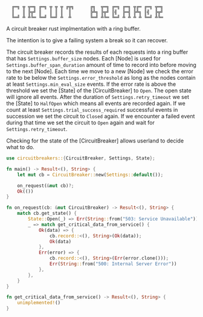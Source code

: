 ```skip
  ╔═╗ ╦ ╦═╗ ╔═╗ ╦ ╦ ╦ ╔╦╗      ╔╗  ╦═╗ ╔═╗ ╔═╗ ╦╔═ ╔═╗ ╦═╗
  ║   ║ ╠╦╝ ║   ║ ║ ║  ║       ╠╩╗ ╠╦╝ ║╣  ╠═╣ ╠╩╗ ║╣  ╠╦╝
  ╚═╝ ╩ ╩╚═ ╚═╝ ╚═╝ ╩  ╩       ╚═╝ ╩╚═ ╚═╝ ╩ ╩ ╩ ╩ ╚═╝ ╩╚═
```

A circuit breaker rust implmentation with a ring buffer.

The intention is to give a failing system a break so it can recover.

The circuit breaker records the results of each requests into a ring buffer
that has `Settings.buffer_size` nodes. Each [Node] is used for
`Settings.buffer_span_duration` amount of time to record into before moving
to the next [Node]. Each time we move to a new [Node] we check the error
rate to be below the `Settings.error_threshold` as long as the nodes contain
at least `Settings.min_eval_size` events.
If the error rate is above the threshold we set the [State] of the
[CircuitBreaker] to `Open`. The open state will ignore all events.
After the duration of `Settings.retry_timeout` we set the [State] to
`HalfOpen` which means all events are recorded again. If we count at least
`Settings.trial_success_required` successful events in succession we set the
circuit to `Closed` again. If we encounter a failed event during that time
we set the circuit to `Open` again and wait for `Settings.retry_timeout`.

Checking for the state of the [CircuitBreaker] allows userland to decide
what to do.

```rust
use circuitbreakers::{CircuitBreaker, Settings, State};

fn main() -> Result<(), String> {
    let mut cb = CircuitBreaker::new(Settings::default());

    on_request(&mut cb)?;
    Ok(())
}

fn on_request(cb: &mut CircuitBreaker) -> Result<(), String> {
    match cb.get_state() {
        State::Open(_) => Err(String::from("503: Service Unavailable")),
        _ => match get_critical_data_from_service() {
            Ok(data) => {
                cb.record::<(), String>(Ok(data));
                Ok(data)
            },
            Err(error) => {
                cb.record::<(), String>(Err(error.clone()));
                Err(String::from("500: Internal Server Error"))
            },
        },
    }
}

fn get_critical_data_from_service() -> Result<(), String> {
    unimplemented!()
}
```
